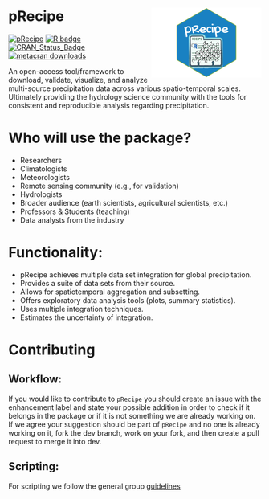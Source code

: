 # pRecipe <img src='man/figures/logo.png' align="right" height="139" />

<!-- badges: start -->
[![pRecipe](https://img.shields.io/badge/pRecipe-ready%20to%20use-brightgreen)](https://github.com/MiRoVaGo/pRecipe)
[![R badge](https://img.shields.io/badge/build%20with-%E2%99%A5%20and%20R-blue)](https://github.com/MiRoVaGo/pRecipe)
[![CRAN_Status_Badge](https://www.r-pkg.org/badges/version/pRecipe)](https://cran.r-project.org/package=pRecipe)
[![metacran downloads](https://cranlogs.r-pkg.org/badges/pRecipe)](https://cran.r-project.org/package=pRecipe)
<!-- badges: end -->

An open-access tool/framework to download, validate, visualize, and analyze multi-source precipitation data across various spatio-temporal scales. Ultimately providing the hydrology science community with the tools for consistent and reproducible analysis regarding precipitation.

# Who will use the package? 

* Researchers
* Climatologists
* Meteorologists
* Remote sensing community (e.g., for validation)
* Hydrologists
* Broader audience (earth scientists, agricultural scientists, etc.)
* Professors & Students (teaching)
* Data analysts from the industry

# Functionality: 

* pRecipe achieves multiple data set integration for global precipitation.
* Provides a suite of data sets from their source.
* Allows for spatiotemporal aggregation and subsetting.
* Offers exploratory data analysis tools (plots, summary statistics).
* Uses multiple integration techniques.
* Estimates the uncertainty of integration.

# Contributing
## Workflow:

If you would like to contribute to `pRecipe` you should create an issue with the
enhancement label and state your possible addition in order to check if it 
belongs in the package or if it is not something we are already working on. If 
we agree your suggestion should be part of `pRecipe` and no one is already 
working on it, fork the dev branch, work on your fork, and then create a 
pull request to merge it into dev.

## Scripting:

For scripting we follow the general group [guidelines](https://github.com/MiRoVaGo/pRecipe/blob/dev/CONTRIBUTING.md)
